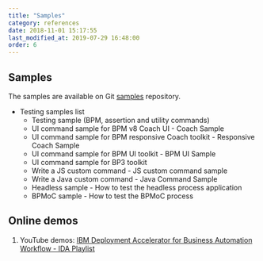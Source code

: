```yaml
---
title: "Samples"
category: references
date: 2018-11-01 15:17:55
last_modified_at: 2019-07-29 16:48:00
order: 6
---
```


## Samples
The samples are available on Git [samples](https://github.com/sdc-china/IDA-samples) repository.
- Testing samples list
    - Testing sample (BPM, assertion and utility commands)  
    - UI command sample for BPM v8 Coach UI - Coach Sample
    - UI command sample for BPM responsive Coach toolkit - Responsive Coach Sample
    - UI command sample for BPM UI toolkit - BPM UI Sample
    - UI command sample for BP3 toolkit
    - Write a JS custom command - JS custom command sample
    - Write a Java custom command  - Java Command Sample
    - Headless sample - How to test the headless process application
    - BPMoC sample - How to test the BPMoC process

## Online demos
1. YouTube demos: [IBM Deployment Accelerator for Business Automation Workflow - IDA Playlist](https://www.youtube.com/playlist?list=PLvnkIpbV-59aKdOujdn30R7KRZ0qLd8Cg)
